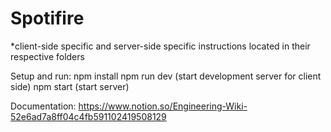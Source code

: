 # Spotifire

*client-side specific and server-side specific instructions located in their respective folders

Setup and run: 
npm install
npm run dev (start development server for client side)
npm start (start server)

Documentation: https://www.notion.so/Engineering-Wiki-52e6ad7a8ff04c4fb591102419508129
